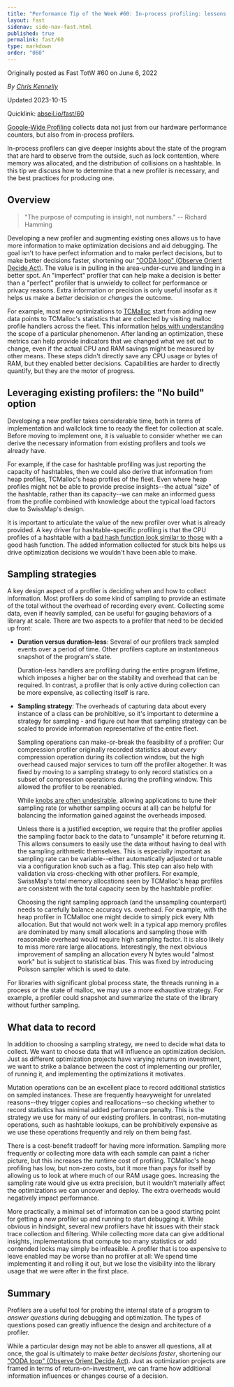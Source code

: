 ```yaml
---
title: "Performance Tip of the Week #60: In-process profiling: lessons learned"
layout: fast
sidenav: side-nav-fast.html
published: true
permalink: fast/60
type: markdown
order: "060"
---
```


Originally posted as Fast TotW #60 on June 6, 2022

*By [Chris Kennelly](mailto:ckennelly@google.com)*

Updated 2023-10-15

Quicklink: [abseil.io/fast/60](https://abseil.io/fast/60)


[Google-Wide Profiling](https://research.google/pubs/pub36575/) collects data
not just from our hardware performance counters, but also from in-process
profilers.

In-process profilers can give deeper insights about the state of the program
that are hard to observe from the outside, such as lock contention, where memory
was allocated, and the distribution of collisions on a hashtable. In this tip we
discuss how to determine that a new profiler is necessary, and the best
practices for producing one.

## Overview

> "The purpose of computing is insight, not numbers." -- Richard Hamming

Developing a new profiler and augmenting existing ones allows us to have more
information to make optimization decisions and aid debugging. The goal isn't to
have perfect information and to make perfect decisions, but to make better
decisions faster, shortening our
["OODA loop" (Observe Orient Decide Act)](https://en.wikipedia.org/wiki/OODA_loop).
The value is in pulling in the area-under-curve and landing in a better spot. An
"imperfect" profiler that can help make a decision is better than a "perfect"
profiler that is unwieldy to collect for performance or privacy reasons. Extra
information or precision is only useful insofar as it helps us make a *better*
decision or *changes* the outcome.

For example, most new optimizations to
[TCMalloc](https://github.com/google/tcmalloc/blob/master/tcmalloc) start from
adding new data points to TCMalloc's statistics that are collected by visiting
malloc profile handlers across the fleet. This information
[helps with understanding](https://github.com/google/tcmalloc/blob/master/docs/stats.md)
the scope of a particular phenomenon. After landing an optimization, these
metrics can help provide indicators that we changed what we set out to change,
even if the actual CPU and RAM savings might be measured by other means. These
steps didn't directly save any CPU usage or bytes of RAM, but they enabled
better decisions. Capabilities are harder to directly quantify, but they are the
motor of progress.

## Leveraging existing profilers: the "No build" option

Developing a new profiler takes considerable time, both in terms of
implementation and wallclock time to ready the fleet for collection at scale.
Before moving to implement one, it is valuable to consider whether we can derive
the necessary information from existing profilers and tools we already have.

For example, if the case for hashtable profiling was just reporting the capacity
of hashtables, then we could also derive that information from heap profiles,
TCMalloc's heap profiles of the fleet. Even where heap profiles might not be
able to provide precise insights--the actual "size" of the hashtable, rather
than its capacity--we can make an informed guess from the profile combined with
knowledge about the typical load factors due to SwissMap's design.

It is important to articulate the value of the new profiler over what is already
provided. A key driver for hashtable-specific profiling is that the CPU profiles
of a hashtable with a
[bad hash function look similar to those](https://youtu.be/JZE3_0qvrMg?t=1864)
with a good hash function. The added information collected for stuck bits helps
us drive optimization decisions we wouldn't have been able to make.

## Sampling strategies

A key design aspect of a profiler is deciding when and how to collect
information. Most profilers do some kind of sampling to provide an estimate of
the total without the overhead of recording every event. Collecting some data,
even if heavily sampled, can be useful for gauging behaviors of a library at
scale. There are two aspects to a profiler that need to be decided up front:

*   **Duration versus duration-less**: Several of our profilers track sampled
    events over a period of time. Other profilers capture an instantaneous
    snapshot of the program's state.

    Duration-less handlers are profiling during the entire program lifetime,
    which imposes a higher bar on the stability and overhead that can be
    required. In contrast, a profiler that is only active during collection can
    be more expensive, as collecting itself is rare.

*   **Sampling strategy**: The overheads of capturing data about every instance
    of a class can be prohibitive, so it's important to determine a strategy for
    sampling - and figure out how that sampling strategy can be scaled to
    provide information representative of the entire fleet.

    Sampling operations can make-or-break the feasibility of a profiler: Our
    compression profiler originally recorded statistics about *every*
    compression operation during its collection window, but the high overhead
    caused major services to turn off the profiler altogether. It was fixed by
    moving to a sampling strategy to only record statistics on a subset of
    compression operations during the profiling window. This allowed the
    profiler to be reenabled.

    While [knobs are often undesirable](/fast/52), allowing applications to tune
    their sampling rate (or whether sampling occurs at all) can be helpful for
    balancing the information gained against the overheads imposed.

    Unless there is a justified exception, we require that the profiler applies
    the sampling factor back to the data to "unsample" it before returning it.
    This allows consumers to easily use the data without having to deal with the
    sampling arithmetic themselves. This is especially important as sampling
    rate can be variable--either automatically adjusted or tunable via a
    configuration knob such as a flag. This step can also help with validation
    via cross-checking with other profilers. For example, SwissMap's total
    memory allocations seen by TCMalloc's heap profiles are consistent with the
    total capacity seen by the hashtable profiler.

    Choosing the right sampling approach (and the unsampling counterpart) needs
    to carefully balance accuracy vs. overhead. For example, with the heap
    profiler in TCMalloc one might decide to simply pick every Nth allocation.
    But that would not work well: in a typical app memory profiles are dominated
    by many small allocations and sampling those with reasonable overhead would
    require high sampling factor. It is also likely to miss more rare large
    allocations. Interestingly, the next obvious improvement of sampling an
    allocation every N bytes would "almost work" but is subject to statistical
    bias. This was fixed by introducing Poisson sampler which is used to date.

For libraries with significant global process state, the threads running in a
process or the state of malloc, we may use a more exhaustive strategy. For
example, a profiler could snapshot and summarize the state of the library
without further sampling.

## What data to record

In addition to choosing a sampling strategy, we need to decide what data to
collect. We want to choose data that will influence an optimization decision.
Just as different optimization projects have varying returns on investment, we
want to strike a balance between the cost of implementing our profiler, of
running it, and implementing the optimizations it motivates.

Mutation operations can be an excellent place to record additional statistics on
sampled instances. These are frequently heavyweight for unrelated reasons--they
trigger copies and reallocations--so checking whether to record statistics has
minimal added performance penalty. This is the strategy we use for many of our
existing profilers. In contrast, non-mutating operations, such as hashtable
lookups, can be prohibitively expensive as we use these operations frequently
and rely on them being fast.

There is a cost-benefit tradeoff for having more information. Sampling more
frequently or collecting more data with each sample can paint a richer picture,
but this increases the runtime cost of profiling. TCMalloc's heap profiling has
low, but non-zero costs, but it more than pays for itself by allowing us to look
at where much of our RAM usage goes. Increasing the sampling rate would give us
extra precision, but it wouldn't materially affect the optimizations we can
uncover and deploy. The extra overheads would negatively impact performance.

More practically, a minimal set of information can be a good starting point for
getting a new profiler up and running to start debugging it. While obvious in
hindsight, several new profilers have hit issues with their stack trace
collection and filtering. While collecting more data can give additional
insights, implementations that compute too many statistics or add contended
locks may simply be infeasible. A profiler that is too expensive to leave
enabled may be worse than no profiler at all: We spend time implementing it and
rolling it out, but we lose the visibility into the library usage that we were
after in the first place.

## Summary

Profilers are a useful tool for probing the internal state of a program to
*answer questions* during debugging and optimization. The types of questions
posed can greatly influence the design and architecture of a profiler.

While a particular design may not be able to answer all questions, all at once,
the goal is ultimately to make *better decisions faster*, shortening our
["OODA loop" (Observe Orient Decide Act)](https://en.wikipedia.org/wiki/OODA_loop).
Just as optimization projects are framed in terms of return-on-investment, we
can frame how additional information influences or changes course of a decision.
